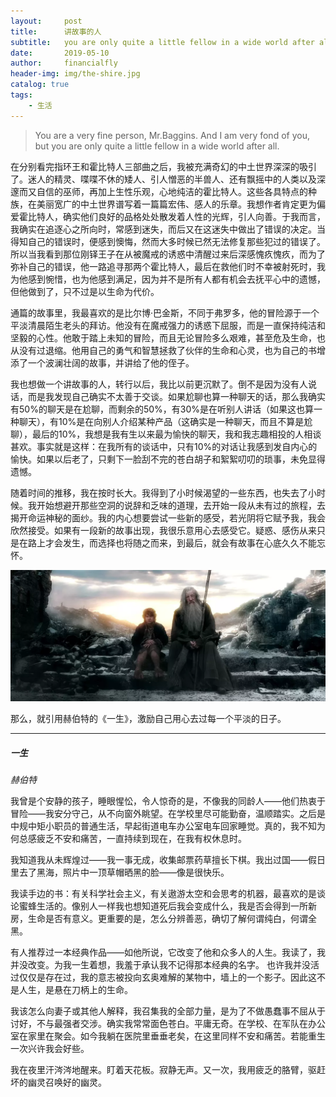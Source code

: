 ```yaml
---
layout:     post                    
title:      讲故事的人              
subtitle:   you are only quite a little fellow in a wide world after all.
date:       2019-05-10              
author:     financialfly                     
header-img: img/the-shire.jpg    
catalog: true                       
tags:                               
    - 生活
---
```


> You are a very fine person, Mr.Baggins. And I am very fond of you, but you are only quite a little fellow in a wide world after all.

在分别看完指环王和霍比特人三部曲之后，我被充满奇幻的中土世界深深的吸引了。迷人的精灵、喋喋不休的矮人、引人憎恶的半兽人、还有飘摇中的人类以及深邃而又自信的巫师，再加上生性乐观，心地纯洁的霍比特人。这些各具特点的种族，在美丽宽广的中土世界谱写着一篇篇宏伟、感人的乐章。我想作者肯定更为偏爱霍比特人，确实他们良好的品格处处散发着人性的光辉，引人向善。于我而言，我确实在追逐心之所向时，常感到迷失，而后又在这迷失中做出了错误的决定。当得知自己的错误时，便感到懊悔，然而大多时候已然无法修复那些犯过的错误了。所以当我看到那位刚铎王子在从被魔戒的诱惑中清醒过来后深感愧疚愧疚，而为了弥补自己的错误，他一路追寻那两个霍比特人，最后在救他们时不幸被射死时，我为他感到惋惜，也为他感到满足，因为并不是所有人都有机会去抚平心中的遗憾，但他做到了，只不过是以生命为代价。
                
通篇的故事里，我最喜欢的是比尔博·巴金斯，不同于弗罗多，他的冒险源于一个平淡清晨陌生老头的拜访。他没有在魔戒强力的诱惑下屈服，而是一直保持纯洁和坚毅的心性。他敢于踏上未知的冒险，而且无论冒险多么艰难，甚至危及生命，也从没有过退缩。他用自己的勇气和智慧拯救了伙伴的生命和心灵，也为自己的书增添了一个波澜壮阔的故事，并讲给了他的侄子。
                     
我也想做一个讲故事的人，转行以后，我比以前更沉默了。倒不是因为没有人说话，而是我发现自己确实不太善于交谈。如果尬聊也算一种聊天的话，那么我确实有50%的聊天是在尬聊，而剩余的50%，有30%是在听别人讲话（如果这也算一种聊天），有10%是在向别人介绍某种产品（这确实是一种聊天，而且不算是尬聊），最后的10%，我想是我有生以来最为愉快的聊天，我和我志趣相投的人相谈甚欢。事实就是这样：在我所有的谈话中，只有10%的对话让我感到发自内心的愉快。如果以后老了，只剩下一脸刮不完的苍白胡子和絮絮叨叨的琐事，未免显得遗憾。
                         
随着时间的推移，我在按时长大。我得到了小时候渴望的一些东西，也失去了小时候。我开始想避开那些空洞的说辞和乏味的道理，去开始一段从未有过的旅程，去揭开命运神秘的面纱。我的内心想要尝试一些新的感受，若光阴将它赋予我，我会欣然接受。如果有一段新的故事出现，我很乐意用心去感受它。疑惑、感伤从来只是在路上才会发生，而选择也将随之而来，到最后，就会有故事在心底久久不能忘怀。

![the-hobbit](https://raw.githubusercontent.com/financialfly/financialfly.github.io/master/img/the-hobbit.jpg)
                  
那么，就引用赫伯特的《一生》，激励自己用心去过每一个平淡的日子。

---

##### 一生
*赫伯特*
           
我曾是个安静的孩子，睡眼惺忪，令人惊奇的是，不像我的同龄人——他们热衷于冒险——我安分守己，从不向窗外眺望。在学校里尽可能勤奋，温顺踏实。之后是中规中矩小职员的普通生活，早起街道电车办公室电车回家睡觉。真的，我不知为何总感疲乏不安和痛苦，一直持续到现在，在我有权休息时。                

我知道我从未辉煌过——我一事无成，收集邮票药草擅长下棋。我出过国——假日里去了黑海，照片中一顶草帽晒黑的脸——像是很快乐。
                
我读手边的书：有关科学社会主义，有关遨游太空和会思考的机器，最喜欢的是谈论蜜蜂生活的。像别人一样我也想知道死后我会变成什么，我是否会得到一所新房，生命是否有意义。更重要的是，怎么分辨善恶，确切了解何谓纯白，何谓全黑。

有人推荐过一本经典作品——如他所说，它改变了他和众多人的人生。我读了，我并没改变。为我一生着想，我羞于承认我不记得那本经典的名字。
也许我并没活过仅仅是存在过，我的意志被投向玄奥难解的某物中，墙上的一个影子。因此这不是人生，是悬在刀柄上的生命。

我该怎么向妻子或其他人解释，我召集我的全部力量，是为了不做愚蠢事不屈从于讨好，不与最强者交涉。确实我常常面色苍白。平庸无奇。在学校、在军队在办公室在家里在聚会。如今我躺在医院里垂垂老矣，在这里同样不安和痛苦。若能重生一次兴许我会好些。
                   
我在夜里汗涔涔地醒来。盯着天花板。寂静无声。又一次，我用疲乏的胳臂，驱赶坏的幽灵召唤好的幽灵。